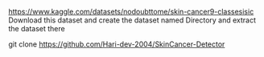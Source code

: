 https://www.kaggle.com/datasets/nodoubttome/skin-cancer9-classesisic 
Download this dataset and create the dataset named Directory and extract the dataset there 

git clone https://github.com/Hari-dev-2004/SkinCancer-Detector

